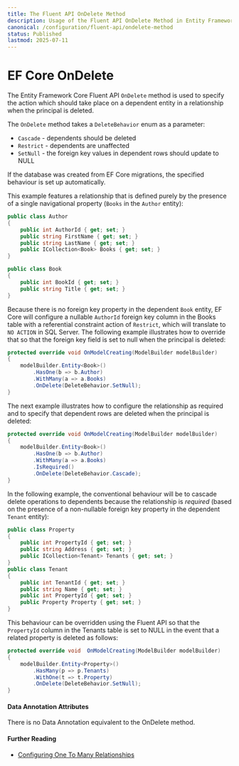 ```yaml
---
title: The Fluent API OnDelete Method
description: Usage of the Fluent API OnDelete Method in Entity Framework Core
canonical: /configuration/fluent-api/ondelete-method
status: Published
lastmod: 2025-07-11
---
```


# EF Core OnDelete

The Entity Framework Core Fluent API `OnDelete` method is used to specify the action which should take place on a dependent entity in a relationship when the principal is deleted.

The `OnDelete` method takes a `DeleteBehavior` enum as a parameter:

- `Cascade` - dependents should be deleted
- `Restrict` - dependents are unaffected
- `SetNull` - the foreign key values in dependent rows should update to NULL

If the database was created from EF Core migrations, the specified behaviour is set up automatically. 

This example features a relationship that is defined purely by the presence of a single navigational property (`Books` in the `Author` entity):
```csharp
public class Author
{
    public int AuthorId { get; set; }
    public string FirstName { get; set; }
    public string LastName { get; set; }
    public ICollection<Book> Books { get; set; }
}

public class Book
{
    public int BookId { get; set; }
    public string Title { get; set; }
}
```
Because there is no foreign key property in the dependent `Book` entity, EF Core will configure a nullable `AuthorId` foreign key column in the Books table with a referential constraint action of `Restrict`, which will translate to `NO ACTION` in SQL Server. The following example illustrates how to override that so that the foreign key field is set to null when the principal is deleted:
```csharp
protected override void OnModelCreating(ModelBuilder modelBuilder)
{
    modelBuilder.Entity<Book>()
        .HasOne(b => b.Author)
        .WithMany(a => a.Books)
        .OnDelete(DeleteBehavior.SetNull);
}
```
The next example illustrates how to configure the relationship as required and to specify that dependent rows are deleted when the principal is deleted:
```csharp
protected override void OnModelCreating(ModelBuilder modelBuilder)
{
    modelBuilder.Entity<Book>()
        .HasOne(b => b.Author)
        .WithMany(a => a.Books)
        .IsRequired()
        .OnDelete(DeleteBehavior.Cascade);
}
```


In the following example, the conventional behaviour will be to cascade delete operations to dependents because the relationship is _required_ (based on the presence of a non-nullable foreign key property in the dependent `Tenant` entity):

```csharp
public class Property
{
    public int PropertyId { get; set; }
    public string Address { get; set; }
    public ICollection<Tenant> Tenants { get; set; }
}
public class Tenant
{
    public int TenantId { get; set; }
    public string Name { get; set; }
    public int PropertyId { get; set; }
    public Property Property { get; set; }
}
```
This behaviour can be overridden  using the Fluent API so that the `PropertyId` column in the Tenants table is set to NULL in the event that a related property is deleted as follows:
```csharp
protected override void  OnModelCreating(ModelBuilder modelBuilder)
{
    modelBuilder.Entity<Property>()
        .HasMany(p => p.Tenants)
        .WithOne(t => t.Property)
        .OnDelete(DeleteBehavior.SetNull);
}
```

#### Data Annotation Attributes

There is no Data Annotation equivalent to the OnDelete method.

#### Further Reading
- [Configuring One To Many Relationships](/configuration/one-to-many-relationship-configuration)
